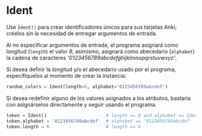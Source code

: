 # Ident

Use `Ident()` para crear identificadores únicos para sus tarjetas Anki; créelos sin la necesidad de entregar
argumentos de entrada.

Al no especificar argumentos de entrada, el programa asignará como longitud (`length`) el valor *8*;
asimismo, asignará como abecedario (`alphabet`) la cadena de caracteres *'0123456789abcdefghijklmnopqrstuvwxyz'*.

Si desea definir la longitud y/o el abecedario usado por el programa, especifíquelos al momento de crear la
instancia:

```python
random_colors = Ident(length=6, alphabet='0123456789abcdef')
```

Si desea redefinir alguno de los valores asignados a los atributos, bastaría con asignárselos directamente y seguir
usando el programa.

```python
token = Ident()                      # length == 8 and alphabet == Ident.ALPHABET
token.alphabet = '0123456789abcdef'  # alphabet == '0123456789abcdef'
token.length = 6                     # length == 6
```
